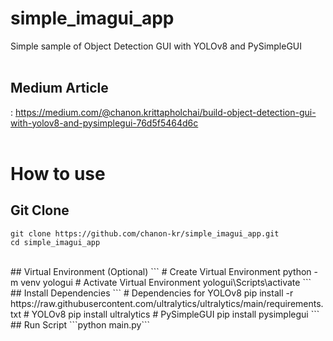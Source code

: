 # simple_imagui_app
Simple sample of Object Detection GUI with YOLOv8 and PySimpleGUI
<br><br>
## Medium Article
 : https://medium.com/@chanon.krittapholchai/build-object-detection-gui-with-yolov8-and-pysimplegui-76d5f5464d6c
<br><br>
# How to use
## Git Clone
```
git clone https://github.com/chanon-kr/simple_imagui_app.git
cd simple_imagui_app
```

<br>
## Virtual Environment (Optional)
```
# Create Virtual Environment
python -m venv yologui
# Activate Virtual Environment
yologui\Scripts\activate
```

<br>
## Install Dependencies
```
# Dependencies for YOLOv8
pip install -r https://raw.githubusercontent.com/ultralytics/ultralytics/main/requirements.txt
# YOLOv8
pip install ultralytics
# PySimpleGUI
pip install pysimplegui
```

<br>
## Run Script
```python main.py```
